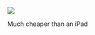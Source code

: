 <!-- published: 2019-02-03T13:00:00Z -->
<!-- slug: photos/c17b864c-cb14-414a-ae06-db26f77d5850/ -->

![](https://brntn-photos.s3-ap-southeast-2.amazonaws.com/uploaded/09FE6A14-DDBA-428E-A69D-4843AF2617FF.jpeg)

Much cheaper than an iPad